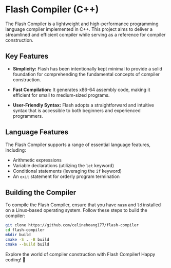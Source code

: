 # Flash Compiler (C++)

The Flash Compiler is a lightweight and high-performance programming language compiler implemented in C++. This project aims to deliver a streamlined and efficient compiler while serving as a reference for compiler construction.

## Key Features

- **Simplicity:** Flash has been intentionally kept minimal to provide a solid foundation for comprehending the fundamental concepts of compiler construction.

- **Fast Compilation:** It generates x86-64 assembly code, making it efficient for small to medium-sized programs.

- **User-Friendly Syntax:** Flash adopts a straightforward and intuitive syntax that is accessible to both beginners and experienced programmers.

## Language Features

The Flash Compiler supports a range of essential language features, including:

- Arithmetic expressions
- Variable declarations (utilizing the `let` keyword)
- Conditional statements (leveraging the `if` keyword)
- An `exit` statement for orderly program termination

## Building the Compiler

To compile the Flash Compiler, ensure that you have `nasm` and `ld` installed on a Linux-based operating system. Follow these steps to build the compiler:

```bash
git clone https://github.com/celinehoang177/flash-compiler
cd flash-compiler
mkdir build
cmake -S . -B build
cmake --build build
```

Explore the world of compiler construction with Flash Compiler! Happy coding! 🚀
